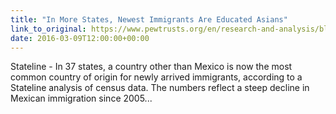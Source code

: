 ```yaml
---
title: "In More States, Newest Immigrants Are Educated Asians"
link_to_original: https://www.pewtrusts.org/en/research-and-analysis/blogs/stateline/2016/03/09/in-more-states-newest-immigrants-are-educated-asians  
date: 2016-03-09T12:00:00+00:00
---
```

  
Stateline - In 37 states, a country other than Mexico is now the most common country of origin for newly arrived immigrants, according to a Stateline analysis of census data. The numbers reflect a steep decline in Mexican immigration since 2005...  


